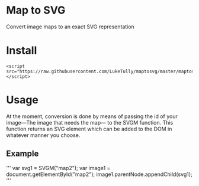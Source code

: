 # Map to SVG
Convert image maps to an exact SVG representation

# Install
```
<script src="https://raw.githubusercontent.com/LukeTully/maptosvg/master/maptosvg.js"></script>
```

# Usage
At the moment, conversion is done by means of passing the id of your image—The image that needs the map— to the SVGM function.
This function returns an SVG element which can be added to the DOM in whatever manner you choose.

## Example
'''
var svg1 = SVGM("map2");
	var image1 = document.getElementById("map2");
	image1.parentNode.appendChild(svg1);
'''
